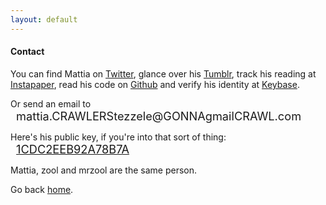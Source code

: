 ```yaml
---
layout: default
---
```


#### Contact

You can find Mattia on [Twitter](https://twitter.com/__zool),  glance over his [Tumblr](http://zool.co.vu/), track his reading at [Instapaper](https://www.instapaper.com/p/__zool), read his code on [Github](https://github.com/mrzool) and verify his identity at [Keybase](https://keybase.io/zool).

Or send an email to <span class="monospace" style="font-size: 1.3em; margin-left: 0.5em;">mattia.<span class="display-none">CRAWLERS</span>tezzele@<span class="display-none">GONNA</span>gmail<span class="display-none">CRAWL</span>.com
</span>

Here's his public key, if you're into that sort of thing: <span class="monospace" style="font-size: 1.3em; margin-left: 0.5em">[1CDC2EEB92A78B7A](https://keybase.io/zool/key.asc)</span>

Mattia, zool and mrzool are the same person.

Go back [home](/).
